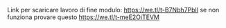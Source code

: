 Link per scaricare lavoro di fine modulo: https://we.tl/t-B7Nbh7PbIl se non funziona provare questo https://we.tl/t-meE2OiTEVM
